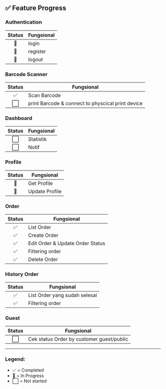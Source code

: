 ## ✅ Feature Progress

### Authentication

| Status | Fungsional              |
| :----: | ----------------------- |
|   🚧   | login                   |
|   🚧   | register                |
|   🚧   | logout                  |

### Barcode Scanner

| Status | Fungsional                                               |
| :----: | -------------------------------------------------------- |
|   ✅   | Scan Barcode |
| ⬜ | print Barcode & connect to physcical print device |

### Dashboard

| Status | Fungsional                                               |
| :----: | -------------------------------------------------------- |
|   ⬜   | Statistik |
|   ⬜   | Notif |


### Profile

| Status | Fungsional |
| :----: | -------------------------------------------------------- |
| 🚧 | Get Profile |
| 🚧 | Update Profile |

### Order

| Status | Fungsional |
| :----: | -------------------------------------------------------- |
| ✅ | List Order |
| ✅ | Create Order |
| ✅ | Edit Order & Update Order Status |
| ✅ | Filtering order |
| ✅ | Delete Order |

### History Order

| Status | Fungsional |
| :----: | -------------------------------------------------------- |
| ✅ | List Order yang sudah selesai |
| ✅ | Filtering order |

### Guest

| Status | Fungsional |
| :----: | -------------------------------------------------------- |
| ⬜ | Cek status Order by customer guest/public |

---

### Legend:

- ✅ = Completed
- 🚧 = In Progress
- ⬜ = Not started
